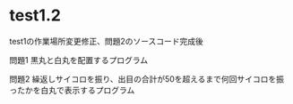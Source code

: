 test1.2
=======

test1の作業場所変更修正、問題2のソースコード完成後

問題1
黒丸と白丸を配置するプログラム

問題2
繰返しサイコロを振り、出目の合計が50を超えるまで何回サイコロを振ったかを白丸で表示するプログラム
